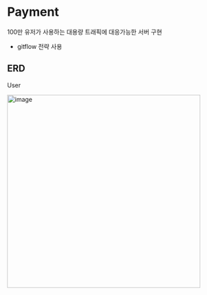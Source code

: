 # Payment

100만 유저가 사용하는 대용량 트래픽에 대응가능한 서버 구현

- gitflow 전략 사용


## ERD

User


<img width="449" alt="image" src="https://github.com/sangyunpark99/Payment/assets/96441638/29bf33eb-57a7-4f99-b255-d00bae61e2fd">
